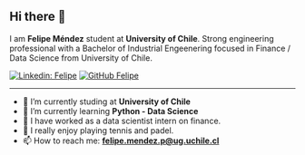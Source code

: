 ## Hi there 👋

I am **Felipe Méndez** student at **University of Chile**. Strong engineering professional with a Bachelor of Industrial Engeenering focused in Finance / Data Science from University of Chile.

[![Linkedin: Felipe](https://img.shields.io/badge/-Felipe-blue?style=flat-square&logo=Linkedin&logoColor=white&link=https://www.linkedin.com/in/ghazi-khan/)](https://www.linkedin.com/in/felipe-mendez-p/)
[![GitHub Felipe](https://img.shields.io/github/followers/Felipe-mendezp?label=follow&style=social)](https://github.com/Felipe-mendezp)

---

- 🔭 I’m currently studing at **University of Chile**
- 🌱 I’m currently learning **Python - Data Science**
- 👷 I have worked as a data scientist intern on finance.
- 🎾 I really enjoy playing tennis and padel.
- 📫 How to reach me:
  **[felipe.mendez.p@ug.uchile.cl](mailto:felipe.mendez.p@ug.uchile.cl)**
